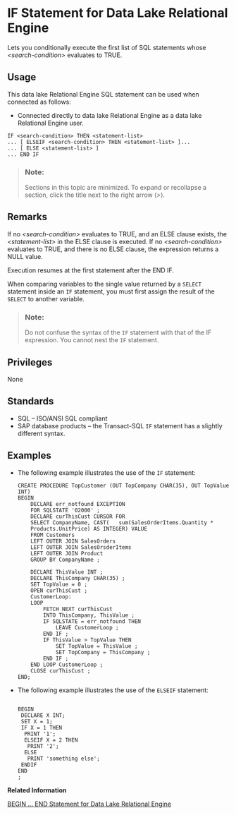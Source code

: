 <!-- loioa61f4dea84f2101596209eca0aa72455 -->

# IF Statement for Data Lake Relational Engine

Lets you conditionally execute the first list of SQL statements whose *<search-condition\>* evaluates to TRUE.



<a name="loioa61f4dea84f2101596209eca0aa72455__section_ovp_dvr_znb"/>

## Usage

This data lake Relational Engine SQL statement can be used when connected as follows:

-   Connected directly to data lake Relational Engine as a data lake Relational Engine user.



```
IF <search-condition> THEN <statement-list>
... [ ELSEIF <search-condition> THEN <statement-list> ]...
... [ ELSE <statement-list> ]
... END IF
```



> ### Note:  
> Sections in this topic are minimized. To expand or recollapse a section, click the title next to the right arrow \(*\>*\).



<a name="loioa61f4dea84f2101596209eca0aa72455__IQ_Usage"/>

## Remarks

If no *<search-condition\>* evaluates to TRUE, and an ELSE clause exists, the *<statement-list\>* in the ELSE clause is executed. If no *<search-condition\>* evaluates to TRUE, and there is no ELSE clause, the expression returns a NULL value.

Execution resumes at the first statement after the END IF.

When comparing variables to the single value returned by a `SELECT` statement inside an `IF` statement, you must first assign the result of the `SELECT` to another variable.

> ### Note:  
> Do not confuse the syntax of the `IF` statement with that of the IF expression. You cannot nest the `IF` statement.



<a name="loioa61f4dea84f2101596209eca0aa72455__IQ_Permissions"/>

## Privileges

None



<a name="loioa61f4dea84f2101596209eca0aa72455__IQ_Standards"/>

## Standards

-   SQL – ISO/ANSI SQL compliant
-   SAP database products – the Transact-SQL `IF` statement has a slightly different syntax.



<a name="loioa61f4dea84f2101596209eca0aa72455__IQ_Examples"/>

## Examples

-   The following example illustrates the use of the `IF` statement:

    ```
    CREATE PROCEDURE TopCustomer (OUT TopCompany CHAR(35), OUT TopValue INT)
    BEGIN
    	DECLARE err_notfound EXCEPTION
    	FOR SQLSTATE '02000' ;
    	DECLARE curThisCust CURSOR FOR
    	SELECT CompanyName, CAST( 	sum(SalesOrderItems.Quantity *
    	Products.UnitPrice) AS INTEGER) VALUE
    	FROM Customers
    	LEFT OUTER JOIN SalesOrders
    	LEFT OUTER JOIN SalesOrsderItems
    	LEFT OUTER JOIN Product
    	GROUP BY CompanyName ;
    
    	DECLARE ThisValue INT ;
    	DECLARE ThisCompany CHAR(35) ;
    	SET TopValue = 0 ;
    	OPEN curThisCust ;
    	CustomerLoop:
    	LOOP
    		FETCH NEXT curThisCust
    		INTO ThisCompany, ThisValue ;
    		IF SQLSTATE = err_notfound THEN
    			LEAVE CustomerLoop ;
    		END IF ;
    		IF ThisValue > TopValue THEN
    			SET TopValue = ThisValue ;
    			SET TopCompany = ThisCompany ;
    		END IF ;
    	END LOOP CustomerLoop ;
    	CLOSE curThisCust ;
    END;
    ```

-   The following example illustrates the use of the `ELSEIF` statement:

    ```
    
    BEGIN
     DECLARE X INT;
     SET X = 1;
     IF X = 1 THEN
      PRINT '1';
      ELSEIF X = 2 THEN
       PRINT '2';
      ELSE
       PRINT 'something else';
     ENDIF
    END
    ;
    ```


**Related Information**  


[BEGIN … END Statement for Data Lake Relational Engine](begin-end-statement-for-data-lake-relational-engine-a6142de.md "Groups SQL statements together.")

